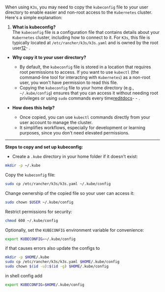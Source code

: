 When using `K3s`, you may need to copy the `kubeconfig` file to your user directory to enable easier and non-root access to the `Kubernetes` cluster. Here's a simple explanation:

1. **What is kubeconfig?**  
    The `kubeconfig` file is a configuration file that contains details about your `Kubernetes` cluster, including how to connect to it. For `K3s`, this file is typically located at `/etc/rancher/k3s/k3s.yaml` and is owned by the root user[1](https://docs.k3s.io/cluster-access)[2](https://www.hoelzel.it/hints/2022/01/28/k3s-get-kubeconfig.html)- .
    
- **Why copy it to your user directory?**
    
    - By default, the `kubeconfig` file is stored in a location that requires root permissions to access. If you want to use `kubectl` (the command-line tool for interacting with `Kubernetes`) as a non-root user, you won't have permission to read this file.
    - Copying the `kubeconfig` file to your home directory (e.g., `~/.kube/config`) ensures that you can access it without needing root privileges or using `sudo` commands every time[redit](https://www.reddit.com/r/k3s/comments/ysfh8n/is_it_possible_to_access_k3s_as_non_root_user/)[docs](https://docs.k3s.io/cluster-access)- - .
        
- **How does this help?**
    
    - Once copied, you can use `kubectl` commands directly from your user account to manage the cluster.
    - It simplifies workflows, especially for development or learning purposes, since you don't need elevated permissions.
---

**Steps to copy and set up kubeconfig:**

- Create a `.kube` directory in your home folder if it doesn't exist:

```bash
mkdir -p ~/.kube
```

Copy the `kubeconfig` file:

```bash
sudo cp /etc/rancher/k3s/k3s.yaml ~/.kube/config
```

Change ownership of the copied file so your user can access it:

```bash
sudo chown $USER ~/.kube/config
```

Restrict permissions for security:

```bash
chmod 600 ~/.kube/config
```

Optionally, set the `KUBECONFIG` environment variable for convenience:

```bash
export KUBECONFIG=~/.kube/config
```

if that causes errors also update the configs to 

```bash
mkdir -p $HOME/.kube
sudo cp /etc/rancher/k3s/k3s.yaml $HOME/.kube/config
sudo chown $(id -u):$(id -g) $HOME/.kube/config
```

in shell config add 

```bash
export KUBECONFIG=$HOME/.kube/config
```

